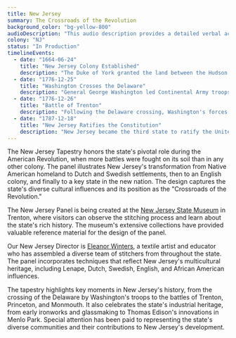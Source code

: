 ```yaml
---
title: New Jersey
summary: The Crossroads of the Revolution
background_color: "bg-yellow-800"
audioDescription: "This audio description provides a detailed verbal account of the New Jersey Tapestry, which depicts the state's crucial role during the Revolutionary War and its diverse cultural heritage."
colony: "NJ"
status: "In Production"
timelineEvents:
  - date: "1664-06-24"
    title: "New Jersey Colony Established"
    description: "The Duke of York granted the land between the Hudson and Delaware Rivers to Sir George Carteret and John Berkeley, establishing the colony of New Jersey."
  - date: "1776-12-25"
    title: "Washington Crosses the Delaware"
    description: "General George Washington led Continental Army troops across the icy Delaware River to launch a surprise attack on Hessian forces in Trenton, a pivotal moment in the Revolutionary War."
  - date: "1776-12-26"
    title: "Battle of Trenton"
    description: "Following the Delaware crossing, Washington's forces defeated Hessian troops in Trenton, boosting American morale and turning the tide of the war."
  - date: "1787-12-18"
    title: "New Jersey Ratifies the Constitution"
    description: "New Jersey became the third state to ratify the United States Constitution, unanimously approving the document and joining the new nation."
---
```


The New Jersey Tapestry honors the state's pivotal role during the American Revolution, when more battles were fought on its soil than in any other colony. The panel illustrates New Jersey's transformation from Native American homeland to Dutch and Swedish settlements, then to an English colony, and finally to a key state in the new nation. The design captures the state's diverse cultural influences and its position as the "Crossroads of the Revolution."

The New Jersey Panel is being created at the [New Jersey State Museum](/team/historical-partners/#new-jersey-state-museum) in Trenton, where visitors can observe the stitching process and learn about the state's rich history. The museum's extensive collections have provided valuable reference material for the design of the panel.

Our New Jersey Director is [Eleanor Winters](/team/state-directors/#eleanor-winters), a textile artist and educator who has assembled a diverse team of stitchers from throughout the state. The panel incorporates techniques that reflect New Jersey's multicultural heritage, including Lenape, Dutch, Swedish, English, and African American influences.

The tapestry highlights key moments in New Jersey's history, from the crossing of the Delaware by Washington's troops to the battles of Trenton, Princeton, and Monmouth. It also celebrates the state's industrial heritage, from early ironworks and glassmaking to Thomas Edison's innovations in Menlo Park. Special attention has been paid to representing the state's diverse communities and their contributions to New Jersey's development.
